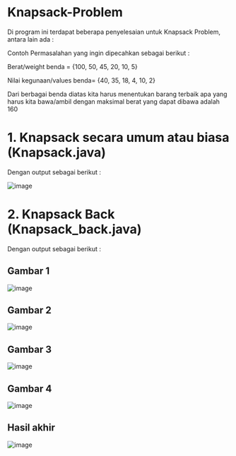 # Knapsack-Problem
Di program ini terdapat beberapa penyelesaian untuk Knapsack Problem, antara lain ada :

Contoh Permasalahan yang ingin dipecahkan sebagai berikut :

Berat/weight benda = {100, 50, 45, 20, 10, 5}

Nilai kegunaan/values benda= {40, 35, 18, 4, 10, 2}

Dari berbagai benda diatas kita harus menentukan barang terbaik apa yang harus kita bawa/ambil dengan maksimal berat yang dapat dibawa adalah 160

# 1. Knapsack secara umum atau biasa (Knapsack.java)
Dengan output sebagai berikut :

![image](https://user-images.githubusercontent.com/52452132/121336067-5d4a2a00-c945-11eb-8436-77adbf856dda.png)

# 2. Knapsack Back (Knapsack_back.java)
Dengan output sebagai berikut :
## Gambar 1
![image](https://user-images.githubusercontent.com/52452132/121338396-aac79680-c947-11eb-961e-2d15ece80703.png)
## Gambar 2
![image](https://user-images.githubusercontent.com/52452132/121338477-bd41d000-c947-11eb-86dd-f8edebd88f1c.png)
## Gambar 3
![image](https://user-images.githubusercontent.com/52452132/121338541-ce8adc80-c947-11eb-83b9-d36d465764ee.png)
## Gambar 4
![image](https://user-images.githubusercontent.com/52452132/121338626-e06c7f80-c947-11eb-9b28-45280dcb7468.png)
## Hasil akhir
![image](https://user-images.githubusercontent.com/52452132/121338691-f11cf580-c947-11eb-80c6-e2d2fc844012.png)



